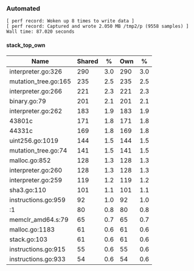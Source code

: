 ### Automated

```
[ perf record: Woken up 8 times to write data ]
[ perf record: Captured and wrote 2.050 MB /tmp2/p (9558 samples) ]
Wall time: 87.020 seconds
```

#### stack_top_own

Name                                             | Shared |   %   | Own |   %
-------------------------------------------------|--------|-------|-----|------
interpreter.go:326                               |    290 |   3.0 | 290 |   3.0
mutation_tree.go:165                             |    235 |   2.5 | 235 |   2.5
interpreter.go:266                               |    221 |   2.3 | 221 |   2.3
binary.go:79                                     |    201 |   2.1 | 201 |   2.1
interpreter.go:262                               |    183 |   1.9 | 183 |   1.9
43801c                                           |    171 |   1.8 | 171 |   1.8
44331c                                           |    169 |   1.8 | 169 |   1.8
uint256.go:1019                                  |    144 |   1.5 | 144 |   1.5
mutation_tree.go:74                              |    141 |   1.5 | 141 |   1.5
malloc.go:852                                    |    128 |   1.3 | 128 |   1.3
interpreter.go:260                               |    128 |   1.3 | 128 |   1.3
interpreter.go:259                               |    119 |   1.2 | 119 |   1.2
sha3.go:110                                      |    101 |   1.1 | 101 |   1.1
instructions.go:959                              |     92 |   1.0 |  92 |   1.0
<autogenerated>:1                                |     80 |   0.8 |  80 |   0.8
memclr_amd64.s:79                                |     65 |   0.7 |  65 |   0.7
malloc.go:1183                                   |     61 |   0.6 |  61 |   0.6
stack.go:103                                     |     61 |   0.6 |  61 |   0.6
instructions.go:915                              |     55 |   0.6 |  55 |   0.6
instructions.go:933                              |     54 |   0.6 |  54 |   0.6
